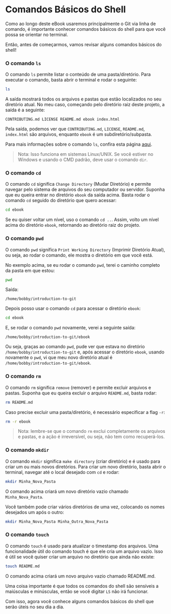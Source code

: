 # Comandos Básicos do Shell

Como ao longo deste eBook usaremos principalmente o Git via linha de comando, é importante conhecer comandos básicos do shell para que você possa se orientar no terminal.

Então, antes de começarmos, vamos revisar alguns comandos básicos do shell!

### O comando `ls`

O comando `ls` permite listar o conteúdo de uma pasta/diretório. Para executar o comando, basta abrir o terminal e rodar o seguinte:

```bash
ls
```

A saída mostrará todos os arquivos e pastas que estão localizados no seu diretório atual. No meu caso, começando pelo diretório raiz deste projeto, a saída é a seguinte:

```
CONTRIBUTING.md LICENSE README.md ebook index.html
```

Pela saída, podemos ver que `CONTRIBUTING.md`, `LICENSE`, `README.md`, `index.html` são arquivos, enquanto `ebook` é um subdiretório/subpasta.

Para mais informações sobre o comando `ls`, confira esta página [aqui](https://devdojo.com/tnylea/ls-command?ref=bobbyiliev).

> Nota: Isso funciona em sistemas Linux/UNIX. Se você estiver no Windows e usando o CMD padrão, deve usar o comando `dir`.

### O comando `cd`

O comando `cd` significa `Change Directory` (Mudar Diretório) e permite navegar pelo sistema de arquivos do seu computador ou servidor. Suponha que eu queira entrar no diretório `ebook` da saída acima. Basta rodar o comando `cd` seguido do diretório que quero acessar:

```bash
cd ebook
```

Se eu quiser voltar um nível, uso o comando `cd ..`. Assim, volto um nível acima do diretório `ebook`, retornando ao diretório raiz do projeto.

### O comando `pwd`

O comando `pwd` significa `Print Working Directory` (Imprimir Diretório Atual), ou seja, ao rodar o comando, ele mostra o diretório em que você está.

No exemplo acima, se eu rodar o comando `pwd`, terei o caminho completo da pasta em que estou:

```bash
pwd
```

Saída:

```
/home/bobby/introduction-to-git
```

Depois posso usar o comando `cd` para acessar o diretório `ebook`:

```bash
cd ebook
```

E, se rodar o comando `pwd` novamente, verei a seguinte saída:

```
/home/bobby/introduction-to-git/ebook
```

Ou seja, graças ao comando `pwd`, pude ver que estava no diretório `/home/bobby/introduction-to-git` e, após acessar o diretório `ebook`, usando novamente o `pwd`, vi que meu novo diretório atual é `/home/bobby/introduction-to-git/ebook`.

### O comando `rm`

O comando `rm` significa `remove` (remover) e permite excluir arquivos e pastas. Suponha que eu queira excluir o arquivo `README.md`, basta rodar:

```bash
rm README.md
```

Caso precise excluir uma pasta/diretório, é necessário especificar a flag `-r`:

```bash
rm -r ebook
```

> Nota: lembre-se que o comando `rm` exclui completamente os arquivos e pastas, e a ação é irreversível, ou seja, não tem como recuperá-los.

### O comando `mkdir`

O comando `mkdir` significa `make directory` (criar diretório) e é usado para criar um ou mais novos diretórios. Para criar um novo diretório, basta abrir o terminal, navegar até o local desejado com `cd` e rodar:

```bash
mkdir Minha_Nova_Pasta
```

O comando acima criará um novo diretório vazio chamado `Minha_Nova_Pasta`.

Você também pode criar vários diretórios de uma vez, colocando os nomes desejados um após o outro:

```bash
mkdir Minha_Nova_Pasta Minha_Outra_Nova_Pasta
```

### O comando `touch`

O comando `touch` é usado para atualizar o timestamp dos arquivos. Uma funcionalidade útil do comando touch é que ele cria um arquivo vazio. Isso é útil se você quiser criar um arquivo no diretório que ainda não existe:

```bash
touch README.md
```
O comando acima criará um novo arquivo vazio chamado README.md.

Uma coisa importante é que todos os comandos do shell são sensíveis a maiúsculas e minúsculas, então se você digitar `LS` não irá funcionar.

Com isso, agora você conhece alguns comandos básicos do shell que serão úteis no seu dia a dia.

